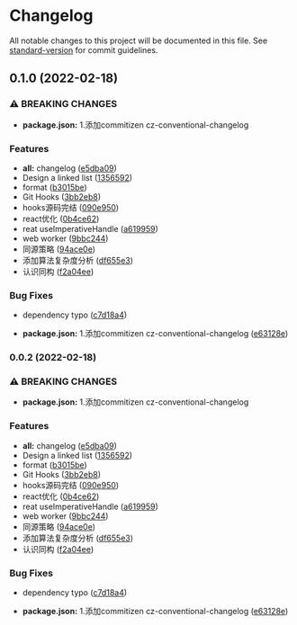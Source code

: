 # Changelog

All notable changes to this project will be documented in this file. See [standard-version](https://github.com/conventional-changelog/standard-version) for commit guidelines.

## 0.1.0 (2022-02-18)


### ⚠ BREAKING CHANGES

* **package.json:** 1.添加commitizen cz-conventional-changelog

### Features

* **all:** changelog ([e5dba09](https://github.com/hejialianghe/Senior-FrontEnd/commit/e5dba0924b7b20cf401647995e14c7f6ee422ea5))
* Design a linked list ([1356592](https://github.com/hejialianghe/Senior-FrontEnd/commit/13565921daa9bf22877f0ec1bce29d2f2a7ce497))
* format ([b3015be](https://github.com/hejialianghe/Senior-FrontEnd/commit/b3015beef8a250d43e8006f63b39cebabd6da881))
* Git Hooks ([3bb2eb8](https://github.com/hejialianghe/Senior-FrontEnd/commit/3bb2eb8430550266608dcc9803e1317ea9038cce))
* hooks源码完结 ([090e950](https://github.com/hejialianghe/Senior-FrontEnd/commit/090e9507acf5f9ca115938b5aafb77791229ebb5))
* react优化 ([0b4ce62](https://github.com/hejialianghe/Senior-FrontEnd/commit/0b4ce624cbc0ef133fddbc416fd6799ee9e679fe))
* reat useImperativeHandle ([a619959](https://github.com/hejialianghe/Senior-FrontEnd/commit/a61995976cd0f6fb950806bcc7db71464a4637d8))
* web worker ([9bbc244](https://github.com/hejialianghe/Senior-FrontEnd/commit/9bbc24492a502b897903ffcc8a0bfaab3b583a04))
* 同源策略 ([94ace0e](https://github.com/hejialianghe/Senior-FrontEnd/commit/94ace0eb9ec9a2405ffdedc48f1e377345b3f5e3))
* 添加算法复杂度分析 ([df655e3](https://github.com/hejialianghe/Senior-FrontEnd/commit/df655e34a4fc7dd3c486d046c1e6a852163b147f))
* 认识同构 ([f2a04ee](https://github.com/hejialianghe/Senior-FrontEnd/commit/f2a04ee09e5afde772ef8e6ca6db0ba073da6a4c))


### Bug Fixes

* dependency typo ([c7d18a4](https://github.com/hejialianghe/Senior-FrontEnd/commit/c7d18a48df41dd25810c40afb1664c0caefa3a36))


* **package.json:** 1.添加commitizen cz-conventional-changelog ([e63128e](https://github.com/hejialianghe/Senior-FrontEnd/commit/e63128ebb7f6b4fd15afec073105284676ae244f))

### 0.0.2 (2022-02-18)


### ⚠ BREAKING CHANGES

* **package.json:** 1.添加commitizen cz-conventional-changelog

### Features

* **all:** changelog ([e5dba09](https://github.com/hejialianghe/Senior-FrontEnd/commit/e5dba0924b7b20cf401647995e14c7f6ee422ea5))
* Design a linked list ([1356592](https://github.com/hejialianghe/Senior-FrontEnd/commit/13565921daa9bf22877f0ec1bce29d2f2a7ce497))
* format ([b3015be](https://github.com/hejialianghe/Senior-FrontEnd/commit/b3015beef8a250d43e8006f63b39cebabd6da881))
* Git Hooks ([3bb2eb8](https://github.com/hejialianghe/Senior-FrontEnd/commit/3bb2eb8430550266608dcc9803e1317ea9038cce))
* hooks源码完结 ([090e950](https://github.com/hejialianghe/Senior-FrontEnd/commit/090e9507acf5f9ca115938b5aafb77791229ebb5))
* react优化 ([0b4ce62](https://github.com/hejialianghe/Senior-FrontEnd/commit/0b4ce624cbc0ef133fddbc416fd6799ee9e679fe))
* reat useImperativeHandle ([a619959](https://github.com/hejialianghe/Senior-FrontEnd/commit/a61995976cd0f6fb950806bcc7db71464a4637d8))
* web worker ([9bbc244](https://github.com/hejialianghe/Senior-FrontEnd/commit/9bbc24492a502b897903ffcc8a0bfaab3b583a04))
* 同源策略 ([94ace0e](https://github.com/hejialianghe/Senior-FrontEnd/commit/94ace0eb9ec9a2405ffdedc48f1e377345b3f5e3))
* 添加算法复杂度分析 ([df655e3](https://github.com/hejialianghe/Senior-FrontEnd/commit/df655e34a4fc7dd3c486d046c1e6a852163b147f))
* 认识同构 ([f2a04ee](https://github.com/hejialianghe/Senior-FrontEnd/commit/f2a04ee09e5afde772ef8e6ca6db0ba073da6a4c))


### Bug Fixes

* dependency typo ([c7d18a4](https://github.com/hejialianghe/Senior-FrontEnd/commit/c7d18a48df41dd25810c40afb1664c0caefa3a36))


* **package.json:** 1.添加commitizen cz-conventional-changelog ([e63128e](https://github.com/hejialianghe/Senior-FrontEnd/commit/e63128ebb7f6b4fd15afec073105284676ae244f))
